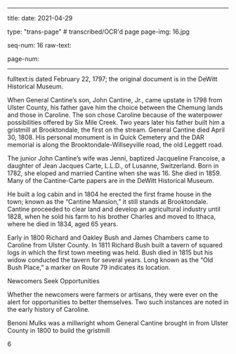
---

title: 
date: 2021-04-29

type: "trans-page" # transcribed/OCR'd page
page-img: 16.jpg

seq-num: 16
raw-text:

page-num:

---

fulltext:is dated February 22, 1797; the original document is in the DeWitt Historical Museum.

When General Cantine’s son, John Cantine, Jr., came upstate in 1798 from Ulster County, his father gave him the choice between the Chemung lands and those in Caroline. The son chose Caroline because of the waterpower possibilities offered by Six Mile Creek. Two years later his father built him a gristmill at Brooktondale, the first on the stream. General Cantine died April 30, 1808. His personal monument is in Quick Cemetery and the DAR memorial is along the Brooktondale-Willseyville road, the old Leggett road.

The junior John Cantine’s wife was Jenni, baptized Jacqueline Francoise, a daughter of Jean Jacques Carte, L.L.D., of Lusanne, Switzerland. Born in 1782, she eloped and married Cantine when she was 16. She died in 1859. Many of the Cantine-Carte papers are in the DeWitt Historical Museum.

He built a log cabin and in 1804 he erected the first frame house in the town; known as the “Cantine Mansion,” it still stands at Brooktondale. Cantine proceeded to clear land and develop an agricultural industry until 1828, when he sold his farm to his brother Charles and moved to Ithaca, where he died in 1834, aged 65 years.

Early in 1800 Richard and Oakley Bush and James Chambers came to Caroline from Ulster County. In 1811 Richard Bush built a tavern of squared logs in which the first town meeting was held. Bush died in 1815 but his widow conducted the tavern for several years. Long known as the “Old Bush Place,” a marker on Route 79 indicates its location.

Newcomers Seek Opportunities

Whether the newcomers were farmers or artisans, they were ever on the alert for opportunities to better themselves. Two such instances are noted in the early history of Caroline.

Benoni Mulks was a millwright whom General Cantine brought in from Ulster County in 1800 to build the gristmill

6 

